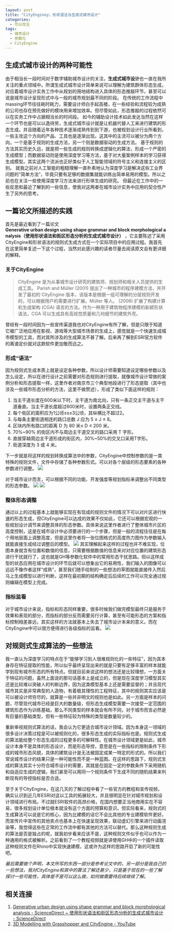 ```yaml
---
layout: post
title: "CityEnginey，形状语法与生成式城市设计"
categories:
  - 可以攻玉
tags:
  - 城市设计
  - 参数化
  - CityEngine
---
```

## 生成式城市设计的两种可能性
由于相当长一段时间对于数字辅助城市设计的关注，**生成式城市设计**也一直在我所关注的重点领域中。所谓生成式城市设计简单来说可以理解为建筑群体形态生成，对应着城市设计实务工作中从规划的用地结构进入具体的形态推敲环节，甚至可以说是城市设计呈现形式中与一般的城市规划最不同的阶段。
在传统的工作流程中massing环节往往耗时耗力，需要设计师白手起高楼，在一些经验和流程较为成熟的公司也存在预先做好的模块用来增加效率。但尽管如此，形态推敲的过程依然可以在实务工作中占据相当长的时间段。
如今的辅助设计技术如此发达当然在这样一个环节也是可以以逸待劳，生成式城市设计就是让机器代替人工来进行建筑的形态生成。并且随着近年各种技术逐渐成熟传到到下游，也被规划设计行业所看到，一些主攻这个方向的产品、工具也是逐渐出现。这其中的主流可以被分为两个方向，一个是基于规则的生成方法，另一个则是数据驱动的生成方法。
基于规则的方法其实历史久远，就是把一些生成的规则转换成逻辑化的算法，形成一个严密的生成模型；而数据驱动则是使用深度学习等方法，基于对大量案例样本的学习获得生成模型。其实这两个流派也正好类似于人工智能领域的符号主义和连接主义的区别。
就我之前对人工智能的粗糙理解一直朴素地认为深度学习是解决这些工业界问题的“简单方法”，毕竟只要有足够的数据集就能训练出简单易用的模型。所以之前也在关注一些使用深度学习方法来进行形体生成的研究。
但最近在工作中的一些反思和最近了解到的一些信息，使我对这两者在城市设计实务中应用的契合性产生了另外的思考。

## 一篇论文所描述的实践
首先是最近看到了一篇论文**Generative urban design using shape grammar and block morphological analysis（使用形状语法和街区形态分析的生成式城市设计）** ，它主要陈述了采用CityEngine和形状语法的规则式生成方式在一个实际项目中的应用过程。我首先在这里简单复述一下这个过程，当然对此感兴趣的读者尽量去阅读原文会有更详细的解释。

### 关于CityEngine
>CityEngine 是为从事城市设计研究的建筑师、规划师和相关人员提供的生成工具。 Parish and Müller (2001) 提出了一种城市的程序建模方法，并开发了最初的 CityEngine 版本，该版本是根据一组可理解的分层规则开发的，可以根据用户的需要进行扩展。Müller 等人。 (2006) 扩展了构建计算机生成架构 (CGA) 语言的方法。作为一种用于建筑物程序建模的新颖形状语法，CGA 可以生成具有高视觉质量和几何细节的建筑外壳。

曾经有一段时间因为一些宣传渠道我也对CityEngine有所了解，但是只限于知道它被广泛地应用在影视、游戏等大型城市场景的生成上，感觉就是一个快速生成城市模型的工具，而对其所涉及的生成算法不甚了解。后来再了解到ESRI官方软件的离谱定价就对这款软件更加敬而远之。

### 形成“语法”
因为规则式生成本质上就是设定各种参数，所以设计师需要知道设定哪些参数以及怎么设定，所以在进行设计之前需要对形态规则进行提取，就像城市设计常做的案例分析和形态提取一样，这里作者对南京市三个典型地段进行了形态提取（其中也涉及一些城市形态分析的方法，这里不做赘述），形成了类似下面这样的规则：

1. 当主干道长度在600米以下时，主干道为南北向，只有一条正交主干道与主干道垂直。当主干道长度超过600米时，设置两条正交线。
2. 每个街区的面积应为1公顷≤s≤3公顷，其纵横比不超过2。
3. 与每条主要街道相连的路口总数 J 应为 5 ≤ J ≤ 8。
4. 区块内所有路口的距离 D 为 80 米≤ D ≤ 200 米。
5. 70%~90% 的街区内不与周边主干道交叉的路口采用 T 字形。
6. 直接穿越周边主干道形成的街区内，30%~50%的交叉口采用T字形。
7. 街道深度为 3 或 4 米。

下一步就是将这样的规划转换成算法中的参数，CityEngine中控制参数的是一类特殊的规则文件，文件中存储了各种参数形式。可以对各个层级的形态要素的各种参数进行调整。
![](image/形状语法与生成式城市设计/1-s2.0-S2095263520300662-gr9.jpg)

对于城市设计而言，可以根据不同的功能、开发强度等规划指标来调整出不同类型的形态参数。
![](image/形状语法与生成式城市设计/1-s2.0-S2095263520300662-gr10.jpg)
![](image/形状语法与生成式城市设计/1-s2.0-S2095263520300662-gr11.jpg)

### 整体形态调整
通过以上的过程基本上就能够实现在有现成的规则文件的情况下可以对片区进行快速的形态生成，但CityEngine可以达成的效果不仅如此，它还可以根据宏观的一些规划设计调节来调整具体的形态参数。具体来说这里作者进行了整体城市片区的高度控制，这是在城市设计中必须要进行的一个步骤，但是一般的流程往往是在每个用地层面上调整高度，但是这里作者将一张位图格式的高度热力图作为参数输入就能直接生成经过调整后的模型。
![](image/形状语法与生成式城市设计/1-s2.0-S2095263520300662-gr12.jpg)
其实理解起来这样的过程也并不难实现，位图本身就含有位置和数值的信息，只需要根据数值的信息来对对应位置的建筑形态进行干扰就行了，这也就是GH等参数化软件中的常用形态干扰思路。但以这样成型的状态应用在城市设计的环节后就可以想象出它的易用性，我们输入的图像可以远远不像作者这样“成熟”，甚至我们随手绘制的一些想法的草图就能直接传入然后马上生成模型以进行判断，这样在最初期的结构确定后后续的工作可以完全通过规则编辑在模型上完成。

### 指标监看
对于城市设计来说，指标和形态同样重要，很多时候我们做完模型最终只是服务于效果和表现的部分，而指标的部分反而需要另行计算，甚至有可能形态的方案和指标控制相差甚远，其实这样的方法就基本上失去了城市设计本来的意义。而在CityEngine中可以很方便得进行各级指标的监看。
![](image/形状语法与生成式城市设计/1-s2.0-S2095263520300662-gr13.jpg)

## 对规则式生成算法的一些想法
我一直认为深度学习的特点在于“能够学习到人很难规则化的一些特征”，因为其本身存在特征提取的性能，所以似乎最终呈现出来的就是只要有足够丰富的样本就能学到现有城市形态的所有特点。但就目前来说这样的想法还是比较理想，一方面关于特征的问题，虽然上面说的那句话基本上是成立的，但是现在深度学习模型其实还是比较难以突破人的判断边界，因为这类模型基本上还是需要监督的；并且现代城市其实是非常典型的人造物，有着极其理性的工程特征，其中的规则其实应该是可以被设计师穷尽的，就算是一些并非明文的规则也是如此。另一方面是样本的问题，尽管现代城市已经是巨大的数量级，但形态生成模型需要一次接受一定范围的建筑形态作为训练基础，那么不同类型的样本就会有所不同，对于城市而言必然是有巨量的基础类型，但有一些特征较为特殊的类型是数量较少的。

重新审视规则式算法的话，我会认为它更适合城市设计领域。因为本身这一领域的很多设计决策过程是可以被规则化的，很多形态生成的实际指标也是。规则式生成的算法能给整个形态生成的过程更多的可解释性。在城市设计领域更是如此，城市设计本身不是具体的形态设计，而是形态导控，意思是在一些指标的限制条件下形成的城市形态风貌，具体的建筑设计是无法被固定成某一特定的形式的。所以我们常说城市设计的结果只是一种可能性而不是一种蓝图。在这样的思路下，规则式生成的算法其实十分符合城市设计的需要，其就是在固定一定的参数条件下采用随机和自适应生成的逻辑，我们甚至可以用同一个规则条件下生成不同的随机结果来判断现有的导控指标是否合适。

至于关于CityEngine，在这几天的了解过程中看了一些官方的教程和宣传视频，确实认识到近几年ESRI对这以工具的拓展较大，并且很明显在针对城市规划和设计领域进行布局。不过就ESRI软件的高昂价格，在国内想要正当地商用实在不容易，很多规划设计单位根本就没有这个方面的预算和意识。但实际看来，规则式的生成算法可以说是它的核心，因为比建模的话它不会比其他的专业建模软件更好。而宣传片中宣传的其他卖点也基本上在快速呈现效果，联动虚幻引擎来进行动画渲染等，我觉得这些在正常的工作流中都有其他的方法可以替代。那么这种规则生成的算法是否是独占的呢，就我初步看来应该不是，这种规则文件似乎也可以作为一种通用的格式被解析。之前看到了一个教程视频就是讲使用GH中的一个插件读取这种规则文件在Rhino中实现快速建模，这或许为这样的思路开启了新的可能性吧。

*最后需要做个声明，本文所写的东西一部分是参考论文中的，另一部分是我自己的一些想法，我对CityEngine和其中的算法了解还甚少，只是基于现在的一些了解探讨一些可能性，具体是不是可以这么做，如何做需要待后续继续了解。*

## 相关连接
1. [Generative urban design using shape grammar and block morphological analysis - ScienceDirect ~ 使用形状语法和街区形态分析的生成式城市设计 - ScienceDirect](https://www.sciencedirect.com/science/article/pii/S2095263520300662#bib22)
2. [3D Modelling with Grasshopper and CityEngine - YouTube](https://www.youtube.com/watch?v=AGItVOiFkcM&list=PLbdCqYwEj77QH-hDGX30NKD_gJ_fLHia4&index=2&t=53s)